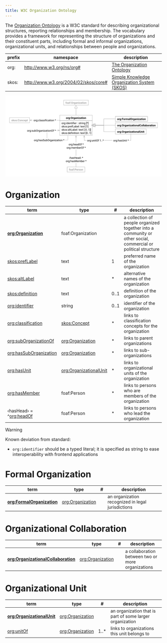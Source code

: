 ```yaml
---
title: W3C Organization Ontology
---
```


The [Organization Ontology](https://www.w3.org/TR/vocab-org/) is a W3C standard for describing organizational
structures, reporting relationships and membership. The vocabulary provides a framework for representing the structure
of organizations and their constituent parts, including formal and informal organizations, organizational units, and
relationships between people and organizations.

| prefix | namespace                            | description                                                                          |
|--------|--------------------------------------|--------------------------------------------------------------------------------------|
| org:   | http://www.w3.org/ns/org#            | [The Organization Ontology](https://www.w3.org/TR/vocab-org/)                        |
| skos:  | http://www.w3.org/2004/02/skos/core# | [Simple Knowledge Organization System (SKOS)](https://www.w3.org/TR/skos-reference/) |

![org data model](index/org.svg)

# Organization

| term                                                                              | type                                           | #    | description                                                                                                   |
|-----------------------------------------------------------------------------------|------------------------------------------------|------|---------------------------------------------------------------------------------------------------------------|
| [**org:Organization**](https://www.w3.org/TR/vocab-org/#org:Organization)         | foaf:Organization                              |      | a collection of people organized together into a community or other social, commercial or political structure |
| [skos:prefLabel](https://www.w3.org/TR/skos-reference/#preflabel)                 | text                                           | 1    | preferred name of the organization                                                                            |
| [skos:altLabel](https://www.w3.org/TR/skos-reference/#altlabel)                   | text                                           | *    | alternative names of the organization                                                                         |
| [skos:definition](https://www.w3.org/TR/skos-reference/#definition)               | text                                           | 0..1 | definition of the organization                                                                                |
| [org:identifier](https://www.w3.org/TR/vocab-org/#org:identifier)                 | string                                         | 0..1 | identifier of the organization                                                                                |
| [org:classification](https://www.w3.org/TR/vocab-org/#org:classification)         | [skos:Concept](skos.md#concept)                | *    | links to classification concepts for the organization                                                         |
| [org:subOrganizationOf](https://www.w3.org/TR/vocab-org/#org:subOrganizationOf)   | [org:Organization](#organization)              | *    | links to parent organizations                                                                                 |
| [org:hasSubOrganization](https://www.w3.org/TR/vocab-org/#org:hasSubOrganization) | [org:Organization](#organization)              | *    | links to sub-organizations                                                                                    |
| [org:hasUnit](https://www.w3.org/TR/vocab-org/#org:hasUnit)                       | [org:OrganizationalUnit](#organizational-unit) | *    | links to organizational units of the organization                                                             |
| [org:hasMember](https://www.w3.org/TR/vocab-org/#org:hasMember)                   | foaf:Person                                    | *    | links to persons who are members of the organization                                                          |
| ‹hasHead› = ^[org:headOf](https://www.w3.org/TR/vocab-org/#org:headOf)            | foaf:Person                                    | *    | links to persons who lead the organization                                                                    |

> [!WARNING]
> Known deviation from standard:
>
> - `org:identifier` should be a typed literal; it is specified as string to ease interoperability with frontend
    applications

# Formal Organization

| term                                                                                    | type                              | # | description                                       |
|-----------------------------------------------------------------------------------------|-----------------------------------|---|---------------------------------------------------|
| [**org:FormalOrganization**](https://www.w3.org/TR/vocab-org/#class-formalorganization) | [org:Organization](#organization) |   | an organization recognized in legal jurisdictions |

# Organizational Collaboration

| term                                                                                                      | type                              | # | description                                       |
|-----------------------------------------------------------------------------------------------------------|-----------------------------------|---|---------------------------------------------------|
| [**org:OrganizationalCollaboration**](https://www.w3.org/TR/vocab-org/#class-organizationalcollaboration) | [org:Organization](#organization) |   | a collaboration between two or more organizations |

# Organizational Unit

| term                                                                                    | type                              | #    | description                                              |
|-----------------------------------------------------------------------------------------|-----------------------------------|------|----------------------------------------------------------|
| [**org:OrganizationalUnit**](https://www.w3.org/TR/vocab-org/#class-organizationalunit) | [org:Organization](#organization) |      | an organization that is part of some larger organization |
| [org:unitOf](https://www.w3.org/TR/vocab-org/#org:unitOf)                               | [org:Organization](#organization) | 1..* | links to organizations this unit belongs to              |
